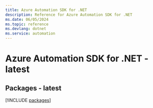 ```yaml
---
title: Azure Automation SDK for .NET
description: Reference for Azure Automation SDK for .NET
ms.date: 06/05/2024
ms.topic: reference
ms.devlang: dotnet
ms.service: automation
---
```

# Azure Automation SDK for .NET - latest
## Packages - latest
[!INCLUDE [packages](automation-index.md)]
